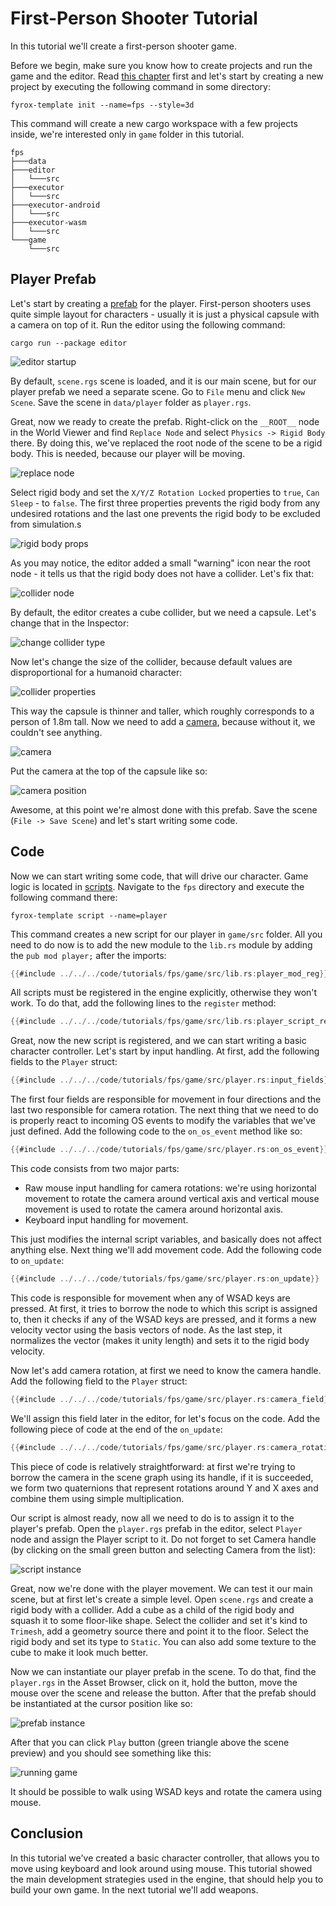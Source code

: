 # First-Person Shooter Tutorial

In this tutorial we'll create a first-person shooter game. 

Before we begin, make sure you know how to create projects and run the game and the editor. Read 
[this chapter](../../../beginning/scripting.md) first and let's start by creating a new project by executing the following 
command in some directory:

```shell
fyrox-template init --name=fps --style=3d
```

This command will create a new cargo workspace with a few projects inside, we're interested only in `game` folder
in this tutorial.

```text
fps
├───data
├───editor
│   └───src
├───executor
│   └───src
├───executor-android
│   └───src
├───executor-wasm
│   └───src
└───game
    └───src
```

## Player Prefab

Let's start by creating a [prefab](../../../scene/prefab.md) for the player. First-person shooters uses quite simple 
layout for characters - usually it is just a physical capsule with a camera on top of it. Run the editor using the 
following command:

```shell
cargo run --package editor
```

![editor startup](editor_1.png)

By default, `scene.rgs` scene is loaded, and it is our main scene, but for our player prefab we need a separate scene.
Go to `File` menu and click `New Scene`. Save the scene in `data/player` folder as `player.rgs`. 

Great, now we ready to create the prefab. Right-click on the `__ROOT__` node in the World Viewer and find `Replace Node` 
and select `Physics -> Rigid Body` there. By doing this, we've replaced the root node of the scene to be a rigid body. 
This is needed, because our player will be moving.

![replace node](editor_2.png)

Select rigid body and set the `X/Y/Z Rotation Locked` properties to `true`, `Can Sleep` - to `false`. The first three
properties prevents the rigid body from any undesired rotations and the last one prevents the rigid body to be excluded
from simulation.s

![rigid body props](rigid_body_props.png)

As you may notice, the editor added a small "warning" icon near the root node - it tells us that the rigid body does not
have a collider. Let's fix that:

![collider node](editor_3.png)

By default, the editor creates a cube collider, but we need a capsule. Let's change that in the Inspector:

![change collider type](editor_4.png)

Now let's change the size of the collider, because default values are disproportional for a humanoid character:

![collider properties](editor_5.png)

This way the capsule is thinner and taller, which roughly corresponds to a person of 1.8m tall. Now we need to add a 
[camera](../../../scene/camera_node.md), because without it, we couldn't see anything. 

![camera](editor_6.png)

Put the camera at the top of the capsule like so:

![camera position](editor_7.png)

Awesome, at this point we're almost done with this prefab. Save the scene (`File -> Save Scene`) and let's start writing
some code.

## Code

Now we can start writing some code, that will drive our character. Game logic is located in [scripts](../../../scripting/script.md).
Navigate to the `fps` directory and execute the following command there:

```shell
fyrox-template script --name=player
```

This command creates a new script for our player in `game/src` folder. All you need to do now is to add the new module
to the `lib.rs` module by adding the `pub mod player;` after the imports:

```rust
{{#include ../../../code/tutorials/fps/game/src/lib.rs:player_mod_reg}}
```

All scripts must be registered in the engine explicitly, otherwise they won't work. To do that, add the following
lines to the `register` method:

```rust
{{#include ../../../code/tutorials/fps/game/src/lib.rs:player_script_reg}}
```

Great, now the new script is registered, and we can start writing a basic character controller. Let's start by input
handling. At first, add the following fields to the `Player` struct:

```rust
{{#include ../../../code/tutorials/fps/game/src/player.rs:input_fields}}
```

The first four fields are responsible for movement in four directions and the last two responsible for camera rotation.
The next thing that we need to do is properly react to incoming OS events to modify the variables that we've just 
defined. Add the following code to the `on_os_event` method like so:

```rust
{{#include ../../../code/tutorials/fps/game/src/player.rs:on_os_event}}
```

This code consists from two major parts:

- Raw mouse input handling for camera rotations: we're using horizontal movement to rotate the camera around vertical
axis and vertical mouse movement is used to rotate the camera around horizontal axis.
- Keyboard input handling for movement.

This just modifies the internal script variables, and basically does not affect anything else. Next thing we'll add
movement code. Add the following code to `on_update`:

```rust
{{#include ../../../code/tutorials/fps/game/src/player.rs:on_update}}
```

This code is responsible for movement when any of WSAD keys are pressed. At first, it tries to borrow the node to which
this script is assigned to, then it checks if any of the WSAD keys are pressed, and it forms a new velocity vector using
the basis vectors of node. As the last step, it normalizes the vector (makes it unity length) and sets it to the rigid
body velocity.

Now let's add camera rotation, at first we need to know the camera handle. Add the following field to the `Player` struct:

```rust
{{#include ../../../code/tutorials/fps/game/src/player.rs:camera_field}}
```

We'll assign this field later in the editor, for let's focus on the code. Add the following piece of code at the end of
the `on_update`:

```rust
{{#include ../../../code/tutorials/fps/game/src/player.rs:camera_rotation}}
```

This piece of code is relatively straightforward: at first we're trying to borrow the camera in the scene graph using 
its handle, if it is succeeded, we form two quaternions that represent rotations around Y and X axes and combine them 
using simple multiplication. 

Our script is almost ready, now all we need to do is to assign it to the player's prefab. Open the `player.rgs` prefab
in the editor, select `Player` node and assign the Player script to it. Do not forget to set Camera handle (by clicking
on the small green button and selecting Camera from the list):

![script instance](script_instance.png)

Great, now we're done with the player movement. We can test it our main scene, but at first let's create a simple level.
Open `scene.rgs` and create a rigid body with a collider. Add a cube as a child of the rigid body and squash it to some
floor-like shape. Select the collider and set it's kind to `Trimesh`, add a geometry source there and point it to the 
floor. Select the rigid body and set its type to `Static`. You can also add some texture to the cube to make it look
much better.

Now we can instantiate our player prefab in the scene. To do that, find the `player.rgs` in the Asset Browser, click
on it, hold the button, move the mouse over the scene and release the button. After that the prefab should be instantiated
at the cursor position like so:

![prefab instance](prefab_instance.png)

After that you can click `Play` button (green triangle above the scene preview) and you should see something like this:

![running game](running_game_1.png)

It should be possible to walk using WSAD keys and rotate the camera using mouse.

## Conclusion

In this tutorial we've created a basic character controller, that allows you to move using keyboard and look around 
using mouse. This tutorial showed the main development strategies used in the engine, that should help you to build your 
own game. In the next tutorial we'll add weapons. 